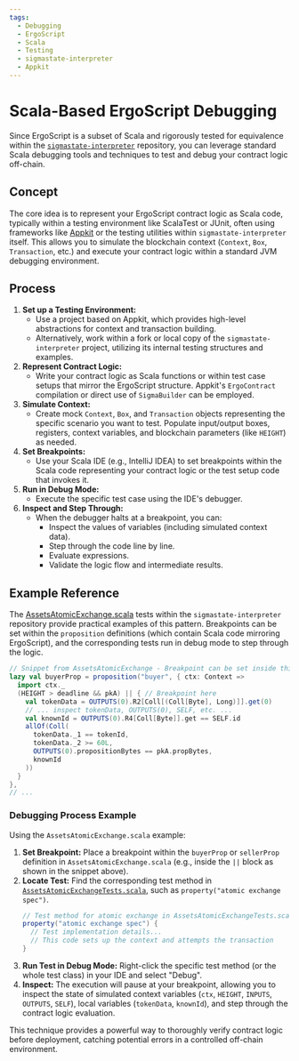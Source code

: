 ```yaml
---
tags:
  - Debugging
  - ErgoScript
  - Scala
  - Testing
  - sigmastate-interpreter
  - Appkit
---
```


# Scala-Based ErgoScript Debugging

Since ErgoScript is a subset of Scala and rigorously tested for equivalence within the [`sigmastate-interpreter`](https://github.com/ScorexFoundation/sigmastate-interpreter) repository, you can leverage standard Scala debugging tools and techniques to test and debug your contract logic off-chain.

## Concept

The core idea is to represent your ErgoScript contract logic as Scala code, typically within a testing environment like ScalaTest or JUnit, often using frameworks like [Appkit](scala.md) or the testing utilities within `sigmastate-interpreter` itself. This allows you to simulate the blockchain context (`Context`, `Box`, `Transaction`, etc.) and execute your contract logic within a standard JVM debugging environment.

## Process

1.  **Set up a Testing Environment:**
    *   Use a project based on Appkit, which provides high-level abstractions for context and transaction building.
    *   Alternatively, work within a fork or local copy of the `sigmastate-interpreter` project, utilizing its internal testing structures and examples.
2.  **Represent Contract Logic:**
    *   Write your contract logic as Scala functions or within test case setups that mirror the ErgoScript structure. Appkit's `ErgoContract` compilation or direct use of `SigmaBuilder` can be employed.
3.  **Simulate Context:**
    *   Create mock `Context`, `Box`, and `Transaction` objects representing the specific scenario you want to test. Populate input/output boxes, registers, context variables, and blockchain parameters (like `HEIGHT`) as needed.
4.  **Set Breakpoints:**
    *   Use your Scala IDE (e.g., IntelliJ IDEA) to set breakpoints within the Scala code representing your contract logic or the test setup code that invokes it.
5.  **Run in Debug Mode:**
    *   Execute the specific test case using the IDE's debugger.
6.  **Inspect and Step Through:**
    *   When the debugger halts at a breakpoint, you can:
        *   Inspect the values of variables (including simulated context data).
        *   Step through the code line by line.
        *   Evaluate expressions.
        *   Validate the logic flow and intermediate results.

## Example Reference

The [AssetsAtomicExchange.scala](https://github.com/ScorexFoundation/sigmastate-interpreter/blob/develop/sigmastate/src/test/scala/sigmastate/utxo/examples/AssetsAtomicExchange.scala) tests within the `sigmastate-interpreter` repository provide practical examples of this pattern. Breakpoints can be set within the `proposition` definitions (which contain Scala code mirroring ErgoScript), and the corresponding tests run in debug mode to step through the logic.

```scala
// Snippet from AssetsAtomicExchange - Breakpoint can be set inside this block
lazy val buyerProp = proposition("buyer", { ctx: Context =>
  import ctx._
  (HEIGHT > deadline && pkA) || { // Breakpoint here
    val tokenData = OUTPUTS(0).R2[Coll[(Coll[Byte], Long)]].get(0)
    // ... inspect tokenData, OUTPUTS(0), SELF, etc. ...
    val knownId = OUTPUTS(0).R4[Coll[Byte]].get == SELF.id
    allOf(Coll(
      tokenData._1 == tokenId,
      tokenData._2 >= 60L,
      OUTPUTS(0).propositionBytes == pkA.propBytes,
      knownId
    ))
  }
},
// ...
```

### Debugging Process Example

Using the `AssetsAtomicExchange.scala` example:

1.  **Set Breakpoint:** Place a breakpoint within the `buyerProp` or `sellerProp` definition in `AssetsAtomicExchange.scala` (e.g., inside the `||` block as shown in the snippet above).
2.  **Locate Test:** Find the corresponding test method in [`AssetsAtomicExchangeTests.scala`](https://github.com/ScorexFoundation/sigmastate-interpreter/blob/develop/sigmastate/src/test/scala/sigmastate/utxo/examples/AssetsAtomicExchangeTests.scala), such as `property("atomic exchange spec")`.
    ```scala
    // Test method for atomic exchange in AssetsAtomicExchangeTests.scala
    property("atomic exchange spec") {
      // Test implementation details...
      // This code sets up the context and attempts the transaction
    }
    ```
3.  **Run Test in Debug Mode:** Right-click the specific test method (or the whole test class) in your IDE and select "Debug".
4.  **Inspect:** The execution will pause at your breakpoint, allowing you to inspect the state of simulated context variables (`ctx`, `HEIGHT`, `INPUTS`, `OUTPUTS`, `SELF`), local variables (`tokenData`, `knownId`), and step through the contract logic evaluation.

This technique provides a powerful way to thoroughly verify contract logic before deployment, catching potential errors in a controlled off-chain environment.
